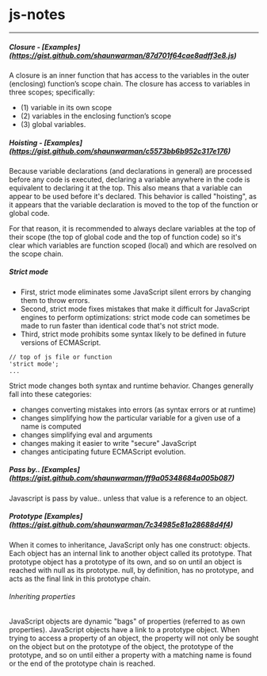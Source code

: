 # js-notes
--------

##### Closure - [Examples] (https://gist.github.com/shaunwarman/87d701f64cae8adff3e8.js)
A closure is an inner function that has access to the variables in the outer (enclosing) function’s scope chain. The closure has access to variables in three scopes; specifically: 
- (1) variable in its own scope 
- (2) variables in the enclosing function’s scope 
- (3) global variables.

##### Hoisting - [Examples] (https://gist.github.com/shaunwarman/c5573bb6b952c317e176)
Because variable declarations (and declarations in general) are processed before any code is executed, declaring a variable anywhere in the code is equivalent to declaring it at the top. This also means that a variable can appear to be used before it's declared. This behavior is called "hoisting", as it appears that the variable declaration is moved to the top of the function or global code.

For that reason, it is recommended to always declare variables at the top of their scope (the top of global code and the top of function code) so it's clear which variables are function scoped (local) and which are resolved on the scope chain.

##### Strict mode
- First, strict mode eliminates some JavaScript silent errors by changing them to throw errors. 
- Second, strict mode fixes mistakes that make it difficult for JavaScript engines to perform optimizations: strict mode code can sometimes be made to run faster than identical code that's not strict mode. 
- Third, strict mode prohibits some syntax likely to be defined in future versions of ECMAScript.
```
// top of js file or function
'strict mode';
...
```
Strict mode changes both syntax and runtime behavior. Changes generally fall into these categories: 
- changes converting mistakes into errors (as syntax errors or at runtime)
- changes simplifying how the particular variable for a given use of a name is computed
- changes simplifying eval and arguments
- changes making it easier to write "secure" JavaScript 
- changes anticipating future ECMAScript evolution.

##### Pass by.. [Examples] (https://gist.github.com/shaunwarman/ff9a05348684a005b087)
Javascript is pass by value.. unless that value is a reference to an object.

##### Prototype [Examples] (https://gist.github.com/shaunwarman/7c34985e81a28688d4f4)
When it comes to inheritance, JavaScript only has one construct: objects. Each object has an internal link to another object called its prototype. That prototype object has a prototype of its own, and so on until an object is reached with null as its prototype. null, by definition, has no prototype, and acts as the final link in this prototype chain.

###### Inheriting properties
JavaScript objects are dynamic "bags" of properties (referred to as own properties). JavaScript objects have a link to a prototype object. When trying to access a property of an object, the property will not only be sought on the object but on the prototype of the object, the prototype of the prototype, and so on until either a property with a matching name is found or the end of the prototype chain is reached.
